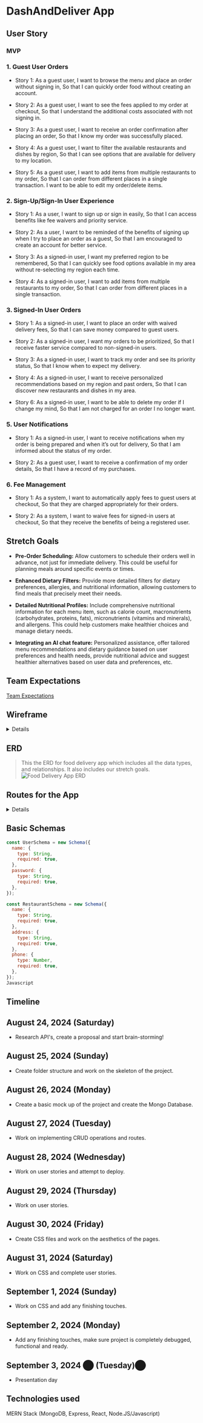 # DashAndDeliver App

## User Story

### MVP

### 1. Guest User Orders
- Story 1:
As a guest user,
I want to browse the menu and place an order without signing in,
So that I can quickly order food without creating an account.

- Story 2:
As a guest user,
I want to see the fees applied to my order at checkout,
So that I understand the additional costs associated with not signing in.

- Story 3:
As a guest user,
I want to receive an order confirmation after placing an order,
So that I know my order was successfully placed.

- Story 4:
As a guest user,
I want to filter the available restaurants and dishes by region,
So that I can see options that are available for delivery to my location.

- Story 5:
As a guest user,
I want to add items from multiple restaurants to my order,
So that I can order from different places in a single transaction.
I want to be able to edit my order/delete items.

### 2. Sign-Up/Sign-In User Experience
- Story 1:
As a user,
I want to sign up or sign in easily,
So that I can access benefits like fee waivers and priority service.

- Story 2:
As a user,
I want to be reminded of the benefits of signing up when I try to place an order as a guest,
So that I am encouraged to create an account for better service.

- Story 3:
As a signed-in user,
I want my preferred region to be remembered,
So that I can quickly see food options available in my area without re-selecting my region each time.

- Story 4:
As a signed-in user,
I want to add items from multiple restaurants to my order,
So that I can order from different places in a single transaction.

### 3. Signed-In User Orders
- Story 1:
As a signed-in user,
I want to place an order with waived delivery fees,
So that I can save money compared to guest users.

- Story 2:
As a signed-in user,
I want my orders to be prioritized,
So that I receive faster service compared to non-signed-in users.

- Story 3:
As a signed-in user,
I want to track my order and see its priority status,
So that I know when to expect my delivery.

- Story 4:
As a signed-in user,
I want to receive personalized recommendations based on my region and past orders,
So that I can discover new restaurants and dishes in my area.

- Story 6:
As a signed-in user,
I want to be able to delete my order if I change my mind,
So that I am not charged for an order I no longer want.

### 5. User Notifications
- Story 1:
As a signed-in user,
I want to receive notifications when my order is being prepared and when it’s out for delivery,
So that I am informed about the status of my order.

- Story 2:
As a guest user,
I want to receive a confirmation of my order details,
So that I have a record of my purchases.

### 6. Fee Management
- Story 1:
As a system,
I want to automatically apply fees to guest users at checkout,
So that they are charged appropriately for their orders.

- Story 2:
As a system,
I want to waive fees for signed-in users at checkout,
So that they receive the benefits of being a registered user.


## Stretch Goals

- **Pre-Order Scheduling:** Allow customers to schedule their orders well in advance, not just for immediate delivery. This could be useful for planning meals around specific events or times.

- **Enhanced Dietary Filters:** Provide more detailed filters for dietary preferences, allergies, and nutritional information, allowing customers to find meals that precisely meet their needs.

- **Detailed Nutritional Profiles:** Include comprehensive nutritional information for each menu item, such as calorie count, macronutrients (carbohydrates, proteins, fats), micronutrients (vitamins and minerals), and allergens. This could help customers make healthier choices and manage dietary needs.

- **Integrating an AI chat feature:** Personalized assistance, offer tailored menu recommendations and dietary guidance based on user preferences and health needs, provide nutritional advice and suggest healthier alternatives based on user data and preferences, etc.

## Team Expectations

[Team Expectations](https://docs.google.com/document/d/1cJsnRTeMD8zwStb7M6jFdcLx1ro5UoGyzrmQ1iOCzB0/edit?usp=sharing)

## Wireframe

<details>

![Food Delivery App Frame1](./Wireframe%20Food%20Delivery%20App%20-%20Frame%201.jpg)
![Food Delivery App Frame2](./Wireframe%20Food%20Delivery%20App%20-%20Frame%202.jpg)
![Food Delivery App Frame3](./Wireframe%20Food%20Delivery%20App%20-%20Frame%203.jpg)
![Food Delivery App Frame4](./Wireframe%20Food%20Delivery%20App%20-%20Frame%204.jpg)

</details>

## ERD

> This the ERD for food delivery app which includes all the data types, and relationships. It also includes our stretch goals.
> ![Food Delivery App ERD](./Food%20Delivery%20App%20ERD%20-%20ERD%20Table.jpg)

## Routes for the App
<details>

| **Route**                 | **HTTP Method** | **Description**                                        |
| ------------------------- | --------------- | ------------------------------------------------------ |
| **Users**                 |                 |                                                        |
| `/users`                  | GET             | Retrieve a list of all users.                          |
| `/users/:id`              | GET             | Retrieve details of a specific user by ID.             |
| `/users`                  | POST            | Create a new user.                                     |
| `/users/:id`              | PUT             | Update an existing user by ID.                         |
| `/users/:id`              | DELETE          | Delete a user by ID.                                   |
| **Addresses**             |                 |                                                        |
| `/addresses`              | GET             | Retrieve a list of all addresses.                      |
| `/addresses/:id`          | GET             | Retrieve details of a specific address by ID.          |
| `/addresses`              | POST            | Create a new address.                                  |
| `/addresses/:id`          | PUT             | Update an existing address by ID.                      |
| `/addresses/:id`          | DELETE          | Delete an address by ID.                               |
| **Customer Addresses**    |                 |                                                        |
| `/customer-addresses`     | GET             | Retrieve a list of all customer addresses.             |
| `/customer-addresses/:id` | GET             | Retrieve details of a specific customer address by ID. |
| `/customer-addresses`     | POST            | Create a new customer address.                         |
| `/customer-addresses/:id` | PUT             | Update an existing customer address by ID.             |
| `/customer-addresses/:id` | DELETE          | Delete a customer address by ID.                       |
| **Restaurants**           |                 |                                                        |
| `/restaurants`            | GET             | Retrieve a list of all restaurants.                    |
| `/restaurants/:id`        | GET             | Retrieve details of a specific restaurant by ID.       |
| `/restaurants`            | POST            | Create a new restaurant.                               |
| `/restaurants/:id`        | PUT             | Update an existing restaurant by ID.                   |
| `/restaurants/:id`        | DELETE          | Delete a restaurant by ID.                             |
| **Menu Items**            |                 |                                                        |
| `/menu-items`             | GET             | Retrieve a list of all menu items.                     |
| `/menu-items/:id`         | GET             | Retrieve details of a specific menu item by ID.        |
| `/menu-items`             | POST            | Create a new menu item.                                |
| `/menu-items/:id`         | PUT             | Update an existing menu item by ID.                    |
| `/menu-items/:id`         | DELETE          | Delete a menu item by ID.                              |
| **Food Orders**           |                 |                                                        |
| `/food-orders`            | GET             | Retrieve a list of all food orders.                    |
| `/food-orders/:id`        | GET             | Retrieve details of a specific food order by ID.       |
| `/food-orders`            | POST            | Create a new food order.                               |
| `/food-orders/:id`        | PUT             | Update an existing food order by ID.                   |
| `/food-orders/:id`        | DELETE          | Delete a food order by ID.                             |
| **Order Menu Items**      |                 |                                                        |
| `/order-menu-items`       | GET             | Retrieve a list of all order menu items.               |
| `/order-menu-items/:id`   | GET             | Retrieve details of a specific order menu item by ID.  |
| `/order-menu-items`       | POST            | Create a new order menu item.                          |
| `/order-menu-items/:id`   | PUT             | Update an existing order menu item by ID.              |
| `/order-menu-items/:id`   | DELETE          | Delete an order menu item by ID.                       |
| **Order Status**          |                 |                                                        |
| `/order-status`           | GET             | Retrieve a list of all order statuses.                 |
| `/order-status/:id`       | GET             | Retrieve details of a specific order status by ID.     |
| `/order-status`           | POST            | Create a new order status.                             |
| `/order-status/:id`       | PUT             | Update an existing order status by ID.                 |
| `/order-status/:id`       | DELETE          | Delete an order status by ID.                          |

</details>

## Basic Schemas

```Javascript 
const UserSchema = new Schema({
  name: {
    type: String,
    required: true,
  },
  password: {
    type: String,
    required: true,
  },
});

const RestaurantSchema = new Schema({
  name: {
    type: String,
    required: true,
  },
  address: {
    type: String,
    required: true,
  },
  phone: {
    type: Number,
    required: true,
  },
}); 
Javascript
```

## Timeline

## August 24, 2024 (Saturday)

- Research API's, create a proposal and start brain-storming!

## August 25, 2024 (Sunday)

- Create folder structure and work on the skeleton of the project.

## August 26, 2024 (Monday)

- Create a basic mock up of the project and create the Mongo Database.

## August 27, 2024 (Tuesday)

- Work on implementing CRUD operations and routes.

## August 28, 2024 (Wednesday)

- Work on user stories and attempt to deploy.

## August 29, 2024 (Thursday)

- Work on user stories.

## August 30, 2024 (Friday)

- Create CSS files and work on the aesthetics of the pages.

## August 31, 2024 (Saturday)

- Work on CSS and complete user stories.

## September 1, 2024 (Sunday)

- Work on CSS and add any finishing touches.

## September 2, 2024 (Monday)

- Add any finishing touches, make sure project is completely debugged, functional and ready.

## September 3, 2024 ​⬤ (Tuesday)​⬤

- Presentation day

## Technologies used
MERN Stack (MongoDB, Express, React, Node.JS/Javascript)

